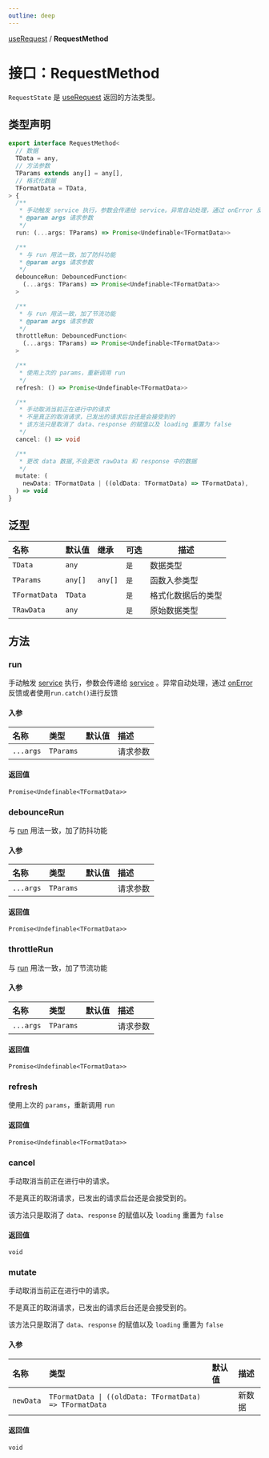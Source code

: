 ```yaml
---
outline: deep
---
```


[useRequest](./home) / **RequestMethod**

# 接口：RequestMethod

`RequestState` 是 [useRequest](./home.md) 返回的方法类型。

## 类型声明
```typescript
export interface RequestMethod<
  // 数据
  TData = any,
  // 方法参数
  TParams extends any[] = any[],
  // 格式化数据
  TFormatData = TData,
> {
  /**
   * 手动触发 service 执行，参数会传递给 service。异常自动处理，通过 onError 反馈或者使用run.catch() 进行反馈
   * @param args 请求参数
   */
  run: (...args: TParams) => Promise<Undefinable<TFormatData>>

  /**
   * 与 run 用法一致，加了防抖功能
   * @param args 请求参数
   */
  debounceRun: DebouncedFunction<
    (...args: TParams) => Promise<Undefinable<TFormatData>>
  >

  /**
   * 与 run 用法一致，加了节流功能
   * @param args 请求参数
   */
  throttleRun: DebouncedFunction<
    (...args: TParams) => Promise<Undefinable<TFormatData>>
  >

  /**
   * 使用上次的 params，重新调用 run
   */
  refresh: () => Promise<Undefinable<TFormatData>>

  /**
   * 手动取消当前正在进行中的请求
   * 不是真正的取消请求，已发出的请求后台还是会接受到的
   * 该方法只是取消了 data、response 的赋值以及 loading 重置为 false
   */
  cancel: () => void

  /**
   * 更改 data 数据,不会更改 rawData 和 response 中的数据
   */
  mutate: (
    newData: TFormatData | ((oldData: TFormatData) => TFormatData),
  ) => void
}
```

## 泛型

| 名称            | 默认值     | 继承      | 可选  | 描述        |
|:--------------|:--------|:--------|:----|-----------|
| `TData`       | `any`   |         | `是` | 数据类型      |
| `TParams`     | `any[]` | `any[]` | `是` | 函数入参类型    |
| `TFormatData` | `TData` |         | `是` | 格式化数据后的类型 |
| `TRawData`    | `any`   |         | `是` | 原始数据类型    |

## 方法

### run

手动触发 [service](request-service-fn) 执行，参数会传递给 [service](request-service-fn)
。异常自动处理，通过 [onError](./request-options#onError) 反馈或者使用`run.catch()`进行反馈

#### 入参

| 名称        | 类型        | 默认值 | 描述   |
|:----------|:----------|:----|:-----|
| `...args` | `TParams` |     | 请求参数 |

#### 返回值

`Promise<Undefinable<TFormatData>>`

### debounceRun

与 [run](#run) 用法一致，加了防抖功能

#### 入参

| 名称        | 类型        | 默认值 | 描述   |
|:----------|:----------|:----|:-----|
| `...args` | `TParams` |     | 请求参数 |

#### 返回值

`Promise<Undefinable<TFormatData>>`

### throttleRun

与 [run](#run) 用法一致，加了节流功能

#### 入参

| 名称        | 类型        | 默认值 | 描述   |
|:----------|:----------|:----|:-----|
| `...args` | `TParams` |     | 请求参数 |

#### 返回值

`Promise<Undefinable<TFormatData>>`

### refresh

使用上次的 `params`，重新调用 `run`

#### 返回值

`Promise<Undefinable<TFormatData>>`

### cancel

手动取消当前正在进行中的请求。

不是真正的取消请求，已发出的请求后台还是会接受到的。

该方法只是取消了 `data`、`response` 的赋值以及 `loading` 重置为 `false`

#### 返回值

`void`

### mutate

手动取消当前正在进行中的请求。

不是真正的取消请求，已发出的请求后台还是会接受到的。

该方法只是取消了 `data`、`response` 的赋值以及 `loading` 重置为 `false`

#### 入参

| 名称        | 类型                                                      | 默认值 | 描述  |
|:----------|:--------------------------------------------------------|:----|:----|
| `newData` | `TFormatData \| ((oldData: TFormatData) => TFormatData` |     | 新数据 |

#### 返回值

`void`